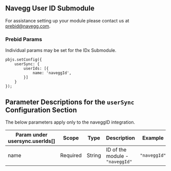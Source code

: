 ## Navegg User ID Submodule

For assistance setting up your module please contact us at [prebid@navegg.com](prebid@navegg.com).

### Prebid Params

Individual params may be set for the IDx Submodule.
```
pbjs.setConfig({
    userSync: {
        userIds: [{
            name: 'naveggId',
        }]
    }
});
```
## Parameter Descriptions for the `userSync` Configuration Section
The below parameters apply only to the naveggID integration.

| Param under usersync.userIds[] | Scope | Type | Description | Example |
| --- | --- | --- | --- | --- |
| name | Required | String | ID of the module - `"naveggId"` | `"naveggId"` |
